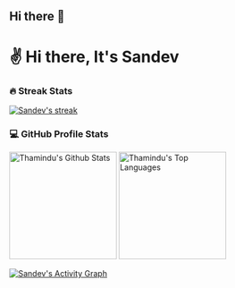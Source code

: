 ## Hi there 👋

<!--
**thamindumk/thamindumk** is a ✨ _special_ ✨ repository because its `README.md` (this file) appears on your GitHub profile.

Here are some ideas to get you started:

- 🔭 I’m currently working on ...
- 🌱 I’m currently learning ...
- 👯 I’m looking to collaborate on ...
- 🤔 I’m looking for help with ...
- 💬 Ask me about ...
- 📫 How to reach me: ...
- 😄 Pronouns: ...
- ⚡ Fun fact: ...
-->

# ✌️ Hi there, It's Sandev


<p>
<h3>🔥 Streak Stats</h3>

<!-- GitHub Readme Streak Stats - https://github.com/DenverCoder1/github-readme-streak-stats -->
<p>
  <a href="https://github.com/thamindumk/github-readme-streak-stats">
    <img title="🔥 Get streak stats for your profile at git.io/streak-stats" alt="Sandev's streak" src="https://streak-stats.demolab.com/?user=thamindumk&theme=monokai-metallian&hide_border=true"/>
  </a>
<!--     <p>🔥 Get streak stats for your profile at <a href="https://git.io/streak-stats">git.io/streak-stats</a></p> -->
</p>

<h3>💻 GitHub Profile Stats</h3>

  <!-- https://github.com/anuraghazra/github-readme-stats -->

  <a href="https://github.com/thamindumk/github-readme-stats"><img alt="Thamindu's Github Stats" src="https://github-readme-stats.vercel.app/api/?username=thamindumk&show_icons=true&include_all_commits=true&count_private=true&theme=react&hide_border=true&bg_color=1F222E&title_color=F85D7F&icon_color=F8D866" height="192px"/></a>
  <a href="https://github.com/thamindumk/github-readme-stats"><img alt="Thamindu's Top Languages" src="https://github-readme-stats.vercel.app/api/top-langs/?username=thamindumk&langs_count=8&layout=compact&theme=react&hide_border=true&bg_color=1F222E&title_color=F85D7F&icon_color=F8D866&hide=Jupyter%20Notebook,Roff" height="192px"/></a>
  <br/>

  
  
  <!-- https://github.com/ashutosh00710/github-readme-activity-graph -->

  <a href="https://github.com/thamindumk/github-readme-activity-graph"><img alt="Sandev's Activity Graph" src="https://github-readme-activity-graph.vercel.app/graph/?username=thamindumk&bg_color=1F222E&color=F8D866&line=F85D7F&point=FFFFFF&hide_border=true" /></a>
</p>
